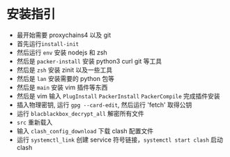 # 安装指引

- 最开始需要 proxychains4 以及 git
- 首先运行`install-init`
- 然后运行 `env` 安装 nodejs 和 zsh
- 然后是 `packer-install` 安装 python3 curl git 等工具
- 然后是 `zsh` 安装 zinit 以及一些工具
- 然后是 `lan` 安装需要的 python 包等
- 然后是 `main` 安装 vim 插件等东西
- 然后是 vim 输入 `PlugInstall` `PackerInstall`  `PackerCompile` 完成插件安装
- 插入物理密钥, 运行 `gpg --card-edit`, 然后运行 'fetch' 取得公钥
- 运行 `blacblackbox_decrypt_all` 解密所有文件
- `src` 重新载入
- 输入 `clash_config_download` 下载 clash 配置文件
- 运行 `systemctl_link` 创建 service 符号链接，`systemctl start clash` 启动 clash
